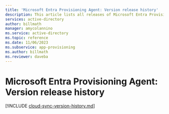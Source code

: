 ```yaml
---
title: 'Microsoft Entra Provisioning Agent: Version release history'
description: This article lists all releases of Microsoft Entra Provisioning Agent and describes new features and fixed issues
services: active-directory
author: billmath
manager: amycolannino
ms.service: active-directory
ms.topic: reference
ms.date: 11/06/2023
ms.subservice: app-provisioning
ms.author: billmath
ms.reviewer: daveba
---
```


# Microsoft Entra Provisioning Agent: Version release history

[!INCLUDE [cloud-sync-version-history.md](~/includes/cloud-sync-version-history.md)]
